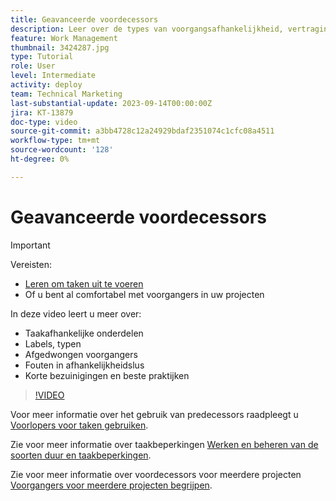 ```yaml
---
title: Geavanceerde voordecessors
description: Leer over de types van voorgangsafhankelijkheid, vertragingstypes, gedwongen voorgangers, de fouten van de gebiedslus, en sommige korte besnoeiingen en beste praktijken.
feature: Work Management
thumbnail: 3424287.jpg
type: Tutorial
role: User
level: Intermediate
activity: deploy
team: Technical Marketing
last-substantial-update: 2023-09-14T00:00:00Z
jira: KT-13879
doc-type: video
source-git-commit: a3bb4728c12a24929bdaf2351074c1cfc08a4511
workflow-type: tm+mt
source-wordcount: '128'
ht-degree: 0%

---
```


# Geavanceerde voordecessors

>[!IMPORTANT]
>
>Vereisten:
>
>* [Leren om taken uit te voeren](https://experienceleague.adobe.com/docs/workfront-learn/tutorials-workfront/manage-work/tasks/learn-to-sequence-tasks.html?lang=en)
>* Of u bent al comfortabel met voorgangers in uw projecten

In deze video leert u meer over:

* Taakafhankelijke onderdelen
* Labels, typen
* Afgedwongen voorgangers
* Fouten in afhankelijkheidslus
* Korte bezuinigingen en beste praktijken

>[!VIDEO](https://video.tv.adobe.com/v/3424287/?quality=12&learn=on)

Voor meer informatie over het gebruik van predecessors raadpleegt u [Voorlopers voor taken gebruiken](https://experienceleague.adobe.com/docs/workfront/using/manage-work/tasks/use-task-predecessors/use-task-predecessors.html).

Zie voor meer informatie over taakbeperkingen [Werken en beheren van de soorten duur en taakbeperkingen](https://experienceleague.adobe.com/docs/workfront-learn/tutorials-workfront/manage-work/intermediate-projects/understand-and-manage-duration-types-and-task-constraints.html).

Zie voor meer informatie over voordecessors voor meerdere projecten [Voorgangers voor meerdere projecten begrijpen](https://experienceleague.adobe.com/docs/workfront-learn/tutorials-workfront/manage-work/intermediate-projects/understand-cross-project-predecessors.html).
